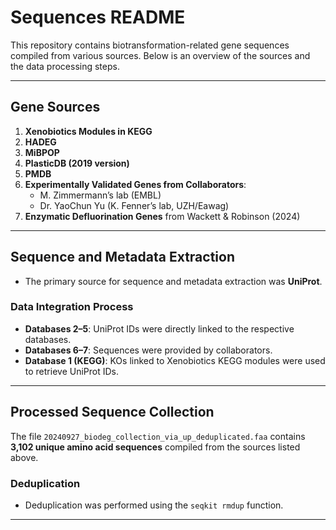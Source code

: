 # Sequences README

This repository contains biotransformation-related gene sequences compiled from various sources. Below is an overview of the sources and the data processing steps.

---

## Gene Sources

1. **Xenobiotics Modules in KEGG**
2. **HADEG**
3. **MiBPOP**
4. **PlasticDB (2019 version)**
5. **PMDB**
6. **Experimentally Validated Genes from Collaborators**:
   - M. Zimmermann’s lab (EMBL)
   - Dr. YaoChun Yu (K. Fenner’s lab, UZH/Eawag)
7. **Enzymatic Defluorination Genes** from Wackett & Robinson (2024)

---

## Sequence and Metadata Extraction

- The primary source for sequence and metadata extraction was **UniProt**.

### Data Integration Process

- **Databases 2–5**: UniProt IDs were directly linked to the respective databases.
- **Databases 6–7**: Sequences were provided by collaborators.
- **Database 1 (KEGG)**: KOs linked to Xenobiotics KEGG modules were used to retrieve UniProt IDs.

---

## Processed Sequence Collection

The file `20240927_biodeg_collection_via_up_deduplicated.faa` contains **3,102 unique amino acid sequences** compiled from the sources listed above.

### Deduplication

- Deduplication was performed using the `seqkit rmdup` function.

---
